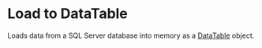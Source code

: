 # Load to DataTable

Loads data from a SQL Server database into memory as a [DataTable](https://learn.microsoft.com/en-us/dotnet/api/system.data.datatable) object.